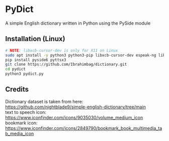 # PyDict

A simple English dictionary written in Python using the PySide module

## Installation (Linux)

```sh
# NOTE: libxcb-cursor-dev is only for X11 on Linux
sudo apt install -y python3 python3-pip libxcb-cursor-dev espeak-ng libespeak1 alsa-utils git
pip install pyside6 pyttsx3
git clone https://github.com/Ibrahimbag/dictionary.git
cd pydict
python3 pydict.py
```

## Credits

Dictionary dataset is taken from here: <https://github.com/nightblade9/simple-english-dictionary/tree/main> \
text to speech icon: <https://www.iconfinder.com/icons/9035030/volume_medium_icon> \
bookmark icon: <https://www.iconfinder.com/icons/2849790/bookmark_book_multimedia_tab_media_icon>
